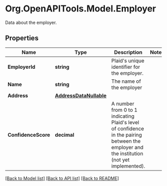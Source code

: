 # Org.OpenAPITools.Model.Employer
Data about the employer.

## Properties

Name | Type | Description | Notes
------------ | ------------- | ------------- | -------------
**EmployerId** | **string** | Plaid&#39;s unique identifier for the employer. | 
**Name** | **string** | The name of the employer | 
**Address** | [**AddressDataNullable**](AddressDataNullable.md) |  | 
**ConfidenceScore** | **decimal** | A number from 0 to 1 indicating Plaid&#39;s level of confidence in the pairing between the employer and the institution (not yet implemented). | 

[[Back to Model list]](../README.md#documentation-for-models) [[Back to API list]](../README.md#documentation-for-api-endpoints) [[Back to README]](../README.md)

